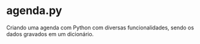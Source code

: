 # agenda.py
Criando uma agenda com Python com diversas funcionalidades, sendo os dados gravados em um dicionário.
